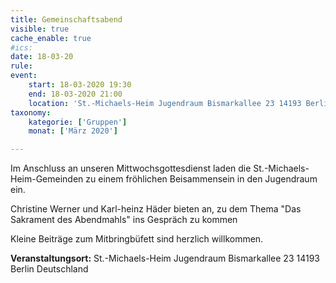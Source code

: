```yaml
---
title: Gemeinschaftsabend
visible: true
cache_enable: true
#ics: 
date: 18-03-20
rule: 
event:
	start: 18-03-2020 19:30
	end: 18-03-2020 21:00
	location: 'St.-Michaels-Heim Jugendraum Bismarkallee 23 14193 Berlin Deutschland'
taxonomy:
	kategorie: ['Gruppen']
	monat: ['März 2020']

---
```

Im Anschluss an unseren Mittwochsgottesdienst laden die St.-Michaels-Heim-Gemeinden zu einem fröhlichen Beisammensein in den Jugendraum ein. 

Christine Werner und Karl-heinz Häder bieten an, zu dem Thema "Das Sakrament des Abendmahls" ins Gespräch zu kommen

Kleine Beiträge zum Mitbringbüfett sind herzlich willkommen.



**Veranstaltungsort:** St.-Michaels-Heim
Jugendraum
Bismarkallee 23
14193 Berlin
Deutschland

